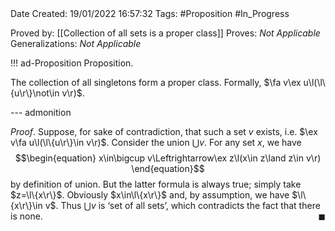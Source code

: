 <br />
<br />

Date Created: 19/01/2022 16:57:32
Tags: #Proposition #In_Progress

Proved by: [[Collection of all sets is a proper class]]
Proves: _Not Applicable_
Generalizations: _Not Applicable_

!!! ad-Proposition Proposition.

The collection of all singletons form a proper class. Formally, $\fa v\ex u\l(\l\{u\r\}\not\in v\r)$.

--- admonition

_Proof_. Suppose, for sake of contradiction, that such a set $v$ exists, i.e. $\ex v\fa u\l(\l\{u\r\}\in v\r)$. Consider the union $\bigcup v$. For any set $x$, we have
$$\begin{equation}
    x\in\bigcup v\Leftrightarrow\ex z\l(x\in z\land z\in v\r)
\end{equation}$$
by definition of union. But the latter formula is always true; simply take $z=\l\{x\r\}$. Obviously $x\in\l\{x\r\}$ and, by assumption, we have $\l\{x\r\}\in v$. Thus $\bigcup v$ is $\textrm{`}$set of all sets$\textrm{'}$, which contradicts the fact that there is none.<span style="float:right;">$\blacksquare$</span>
